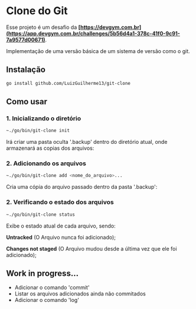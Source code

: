 # Clone do Git

Esse projeto é um desafio da **[https://devgym.com.br](https://app.devgym.com.br/challenges/5b56d4a1-378c-41f0-9c91-7a9577d00671)**.

Implementação de uma versão básica de um sistema de versão como o git.

## Instalação

```bash
go install github.com/LuizGuilherme13/git-clone
```

## Como usar

### 1. Inicializando o diretório

```bash
~./go/bin/git-clone init
```

Irá criar uma pasta oculta '.backup' dentro do diretório atual, onde armazenará as copias dos arquivos:

### 2. Adicionando os arquivos

```bash
~./go/bin/git-clone add <nome_do_arquivo>...
```

Cria uma cópia do arquivo passado dentro da pasta '.backup':

### 2. Verificando o estado dos arquivos

```bash
~./go/bin/git-clone status
```

Exibe o estado atual de cada arquivo, sendo:

**Untracked** (O Arquivo nunca foi adicionado);

**Changes not staged** (O Arquivo mudou desde a última vez que ele foi adicionado);

## Work in progress...

- Adicionar o comando 'commit'
- Listar os arquivos adicionados ainda não commitados
- Adicionar o comando 'log'
